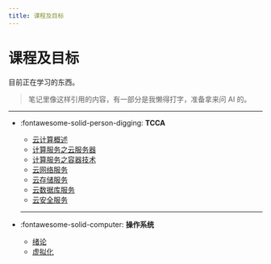 ```yaml
---
title: 课程及目标
---
```


课程及目标
==========

目前正在学习的东西。

> 笔记里像这样引用的内容，有一部分是我懒得打字，准备拿来问 AI 的。

---

-   :fontawesome-solid-person-digging: **TCCA**

    -   [云计算概述][overview]
    -   [计算服务之云服务器][cvm]
    -   [计算服务之容器技术][container]
    -   [云网络服务][network]
    -   [云存储服务][storage]
    -   [云数据库服务][database]
    -   [云安全服务][security]

      [overview]: tcca/01-Cloud-Overview.md
      [cvm]: tcca/02-CVM-Service.md
      [container]: tcca/03-Compute-Container-Tech.md
      [network]: tcca/04-Network-Service.md
      [storage]: tcca/05-Storage-Service.md
      [database]: tcca/06-Database-Service.md
      [security]: tcca/07-Security-Service.md

    ---

-   :fontawesome-solid-computer: **操作系统**

    -   [绪论][intro]
    -   [虚拟化][virtual]

      [intro]: operating-systems/introduction.md
      [virtual]: operating-systems/virtualization.md

